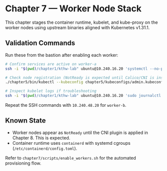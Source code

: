 # Chapter 7 — Worker Node Stack

This chapter stages the container runtime, kubelet, and kube-proxy on the worker nodes using upstream binaries aligned with Kubernetes v1.31.1.

## Validation Commands
Run these from the bastion after enabling each worker:

```bash
# Confirm services are active on worker-a
ssh -i "$(pwd)/chapter1/kthw-lab" ubuntu@10.240.16.20 'systemctl --no-pager status containerd kubelet kube-proxy'

# Check node registration (NotReady is expected until Calico/CNI is installed in Chapter 8)
./chapter5/bin/kubectl --kubeconfig chapter5/kubeconfigs/admin.kubeconfig get nodes

# Inspect kubelet logs if troubleshooting
ssh -i "$(pwd)/chapter1/kthw-lab" ubuntu@10.240.16.20 'sudo journalctl -u kubelet -n 40 --no-pager'
```

Repeat the SSH commands with `10.240.48.20` for `worker-b`.

## Known State
- Worker nodes appear as `NotReady` until the CNI plugin is applied in Chapter 8. This is expected.
- Container runtime uses `containerd` with systemd cgroups (`/etc/containerd/config.toml`).

Refer to `chapter7/scripts/enable_workers.sh` for the automated provisioning flow.
